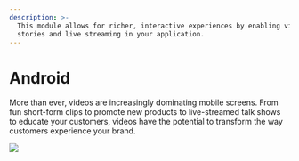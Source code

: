 ```yaml
---
description: >-
  This module allows for richer, interactive experiences by enabling video
  stories and live streaming in your application.
---
```


# Android

More than ever, videos are increasingly dominating mobile screens. From fun short-form clips to promote new products to live-streamed talk shows to educate your customers, videos have the potential to transform the way customers experience your brand.

![](<../../../.gitbook/assets/image (4) (1) (1) (1) (1).png>)
